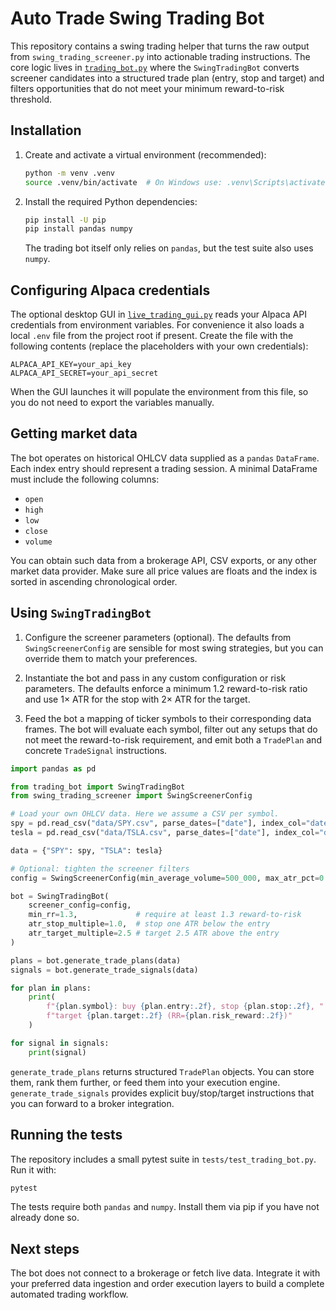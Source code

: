 # Auto Trade Swing Trading Bot

This repository contains a swing trading helper that turns the raw output
from `swing_trading_screener.py` into actionable trading instructions.
The core logic lives in [`trading_bot.py`](trading_bot.py) where the
`SwingTradingBot` converts screener candidates into a structured trade
plan (entry, stop and target) and filters opportunities that do not meet
your minimum reward-to-risk threshold.

## Installation

1. Create and activate a virtual environment (recommended):

   ```bash
   python -m venv .venv
   source .venv/bin/activate  # On Windows use: .venv\Scripts\activate
   ```

2. Install the required Python dependencies:

   ```bash
   pip install -U pip
   pip install pandas numpy
   ```

   The trading bot itself only relies on `pandas`, but the test suite
   also uses `numpy`.

## Configuring Alpaca credentials

The optional desktop GUI in [`live_trading_gui.py`](live_trading_gui.py) reads
your Alpaca API credentials from environment variables.  For convenience it
also loads a local `.env` file from the project root if present.  Create the
file with the following contents (replace the placeholders with your own
credentials):

```text
ALPACA_API_KEY=your_api_key
ALPACA_API_SECRET=your_api_secret
```

When the GUI launches it will populate the environment from this file, so you
do not need to export the variables manually.

## Getting market data

The bot operates on historical OHLCV data supplied as a `pandas`
`DataFrame`. Each index entry should represent a trading session. A
minimal DataFrame must include the following columns:

- `open`
- `high`
- `low`
- `close`
- `volume`

You can obtain such data from a brokerage API, CSV exports, or any other
market data provider. Make sure all price values are floats and the
index is sorted in ascending chronological order.

## Using `SwingTradingBot`

1. Configure the screener parameters (optional). The defaults from
   `SwingScreenerConfig` are sensible for most swing strategies, but you
   can override them to match your preferences.

2. Instantiate the bot and pass in any custom configuration or risk
   parameters. The defaults enforce a minimum 1.2 reward-to-risk ratio
   and use 1× ATR for the stop with 2× ATR for the target.

3. Feed the bot a mapping of ticker symbols to their corresponding data
   frames. The bot will evaluate each symbol, filter out any setups that
   do not meet the reward-to-risk requirement, and emit both a
   `TradePlan` and concrete `TradeSignal` instructions.

```python
import pandas as pd

from trading_bot import SwingTradingBot
from swing_trading_screener import SwingScreenerConfig

# Load your own OHLCV data. Here we assume a CSV per symbol.
spy = pd.read_csv("data/SPY.csv", parse_dates=["date"], index_col="date")
tesla = pd.read_csv("data/TSLA.csv", parse_dates=["date"], index_col="date")

data = {"SPY": spy, "TSLA": tesla}

# Optional: tighten the screener filters
config = SwingScreenerConfig(min_average_volume=500_000, max_atr_pct=0.05)

bot = SwingTradingBot(
    screener_config=config,
    min_rr=1.3,             # require at least 1.3 reward-to-risk
    atr_stop_multiple=1.0,  # stop one ATR below the entry
    atr_target_multiple=2.5 # target 2.5 ATR above the entry
)

plans = bot.generate_trade_plans(data)
signals = bot.generate_trade_signals(data)

for plan in plans:
    print(
        f"{plan.symbol}: buy {plan.entry:.2f}, stop {plan.stop:.2f}, "
        f"target {plan.target:.2f} (RR={plan.risk_reward:.2f})"
    )

for signal in signals:
    print(signal)
```

`generate_trade_plans` returns structured `TradePlan` objects. You can
store them, rank them further, or feed them into your execution engine.
`generate_trade_signals` provides explicit buy/stop/target instructions
that you can forward to a broker integration.

## Running the tests

The repository includes a small pytest suite in `tests/test_trading_bot.py`.
Run it with:

```bash
pytest
```

The tests require both `pandas` and `numpy`. Install them via pip if you
have not already done so.

## Next steps

The bot does not connect to a brokerage or fetch live data. Integrate it
with your preferred data ingestion and order execution layers to build a
complete automated trading workflow.
